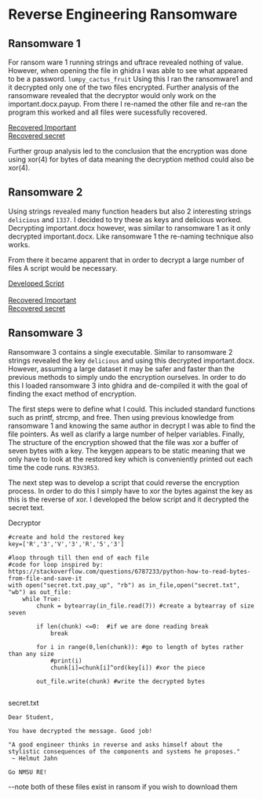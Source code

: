 # Reverse Engineering Ransomware

## Ransomware 1 

For ransom ware 1 running strings and uftrace revealed nothing of value. However, when opening the file in ghidra I was able to see what appeared to be a password. ``` lumpy_cactus_fruit ``` Using this I ran the ransomware1 and it decrypted only one of the two files encrypted. Further analysis of the ransomware revealed that the decryptor would only work on the important.docx.payup. From there I re-named the other file and re-ran the program this worked and all files were sucessfully recovered. 

[Recovered Important](ransom/important.docx) \
[Recovered secret](ransom/secret.txt)

Further group analysis led to the conclusion that the encryption was done using xor(4) for bytes of data meaning the decryption method could also be xor(4). 

## Ransomware 2

Using strings revealed many function headers but also 2 interesting strings ```delicious``` and ```1337```. I decided to try these as keys and delicious worked. Decrypting important.docx however, was similar to ransomware 1 as it only decrypted important.docx. Like ransomware 1 the re-naming technique also works.

From there it became apparent that in order to decrypt a large number of files A script would be necessary.

[Developed Script](ransom/decrypt.sh) \
\
[Recovered Important](ransom/important2.docx) \
[Recovered secret](ransom/secret2.txt)

## Ransomware 3
Ransomware 3 contains a single executable. Similar to ransomware 2 strings revealed the key ``` delicious ``` and using this decrypted important.docx. However, assuming a large dataset it may be safer and faster than the previous methods to simply undo the encryption ourselves. In order to do this I loaded ransomware 3 into ghidra and de-compiled it with the goal of finding the exact method of encryption.

The first steps were to define what I could. This included standard functions such as printf, strcmp, and free. Then using previous knowledge from ransomware 1 and knowing the same author in decrypt I was able to find the file pointers. As well as clarify a large number of helper variables. Finally, The structure of the encryption showed that the file was xor a buffer of seven bytes with a key. The keygen appears to be static meaning that we only have to look at the restored key which is conveniently printed out each time the code runs. ``` R3V3R53 ```.

The next step was to develop a script that could reverse the encryption process. In order to do this I simply have to xor the bytes against the key as this is the reverse of xor. I developed the below script and it decrypted the secret text.

Decryptor
```
#create and hold the restored key
key=['R','3','V','3','R','5','3']

#loop through till then end of each file
#code for loop inspired by: https://stackoverflow.com/questions/6787233/python-how-to-read-bytes-from-file-and-save-it
with open("secret.txt.pay_up", "rb") as in_file,open("secret.txt", "wb") as out_file:
    while True:
        chunk = bytearray(in_file.read(7)) #create a bytearray of size seven
        
        if len(chunk) <=0:  #if we are done reading break
            break

        for i in range(0,len(chunk)): #go to length of bytes rather than any size
            #print(i)
            chunk[i]=chunk[i]^ord(key[i]) #xor the piece
            
        out_file.write(chunk) #write the decrypted bytes


```

secret.txt
```
Dear Student,

You have decrypted the message. Good job!

"A good engineer thinks in reverse and asks himself about the stylistic consequences of the components and systems he proposes."
 ~ Helmut Jahn

Go NMSU RE!
```

--note both of these files exist in ransom if you wish to download them
